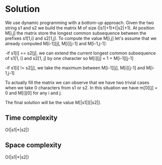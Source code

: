 # Solution

We use dynamic programming with a bottom-up approach. Given the two string s1 and s2 we build the matrix M of size (|s1|+1)*(|s2|+1).
At position M[i,j] the matrix store the longest common subsequence between the prefixes s1[1,i] and s2[1,j].
To compute the value M[i,j] let's assume that we already computed M[i-1][j], M[i][j-1] and M[i-1,j-1]:

-if s1[i] == s2[j], we can extend the current longest common subsequence of s1[1, i] and s2[1, j] by one character so M[i][j] = 1 + M[i-1][j-1]

-if s1[i] != s2[j], we take the maximum between M[i-1][j], M[i][j-1] and M[i-1,j-1]

To actually fill the matrix we can observe that we have two trivial cases when we take 0 characters from s1 or s2.
In this situation we have m[0][j] = 0 and M[i][0] for any i and j.

The final solution will be the value M[|s1|][|s2|].

## Time complexity

O(|s1|*|s2|)

## Space complexity

O(|s1|*|s2|)

